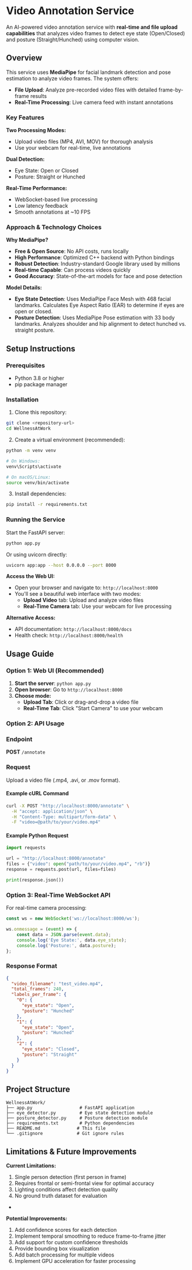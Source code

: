 # Video Annotation Service

An AI-powered video annotation service with **real-time and file upload capabilities** that analyzes video frames to detect eye state (Open/Closed) and posture (Straight/Hunched) using computer vision.

## Overview

This service uses **MediaPipe** for facial landmark detection and pose estimation to analyze video frames. The system offers:
- **File Upload**: Analyze pre-recorded video files with detailed frame-by-frame results
- **Real-Time Processing**: Live camera feed with instant annotations


### Key Features

**Two Processing Modes:**
- Upload video files (MP4, AVI, MOV) for thorough analysis
- Use your webcam for real-time, live annotations

**Dual Detection:**
- Eye State: Open or Closed
- Posture: Straight or Hunched

 **Real-Time Performance:**
- WebSocket-based live processing
- Low latency feedback
- Smooth annotations at ~10 FPS

### Approach & Technology Choices

**Why MediaPipe?**
- **Free & Open Source**: No API costs, runs locally
- **High Performance**: Optimized C++ backend with Python bindings
- **Robust Detection**: Industry-standard Google library used by millions
- **Real-time Capable**: Can process videos quickly
- **Good Accuracy**: State-of-the-art models for face and pose detection

**Model Details:**
- **Eye State Detection**: Uses MediaPipe Face Mesh with 468 facial landmarks. Calculates Eye Aspect Ratio (EAR) to determine if eyes are open or closed.
- **Posture Detection**: Uses MediaPipe Pose estimation with 33 body landmarks. Analyzes shoulder and hip alignment to detect hunched vs. straight posture.


## Setup Instructions

### Prerequisites

- Python 3.8 or higher
- pip package manager

### Installation

1. Clone this repository:
```bash
git clone <repository-url>
cd WellnessAtWork
```

2. Create a virtual environment (recommended):
```bash
python -m venv venv

# On Windows:
venv\Scripts\activate

# On macOS/Linux:
source venv/bin/activate
```

3. Install dependencies:
```bash
pip install -r requirements.txt
```

### Running the Service

Start the FastAPI server:

```bash
python app.py
```

Or using uvicorn directly:

```bash
uvicorn app:app --host 0.0.0.0 --port 8000
```

**Access the Web UI:**
- Open your browser and navigate to: `http://localhost:8000`
- You'll see a beautiful web interface with two modes:
  -  **Upload Video** tab: Upload and analyze video files
  -  **Real-Time Camera** tab: Use your webcam for live processing

**Alternative Access:**
- API documentation: `http://localhost:8000/docs`
- Health check: `http://localhost:8000/health`

## Usage Guide

### Option 1: Web UI (Recommended)

1. **Start the server**: `python app.py`
2. **Open browser**: Go to `http://localhost:8000`
3. **Choose mode:**
   - **Upload Tab**: Click or drag-and-drop a video file
   - **Real-Time Tab**: Click "Start Camera" to use your webcam

### Option 2: API Usage

### Endpoint

**POST** `/annotate`

### Request

Upload a video file (.mp4, .avi, or .mov format).

#### Example cURL Command

```bash
curl -X POST "http://localhost:8000/annotate" \
  -H "accept: application/json" \
  -H "Content-Type: multipart/form-data" \
  -F "video=@path/to/your/video.mp4"
```

#### Example Python Request

```python
import requests

url = "http://localhost:8000/annotate"
files = {"video": open("path/to/your/video.mp4", "rb")}
response = requests.post(url, files=files)

print(response.json())
```

### Option 3: Real-Time WebSocket API

For real-time camera processing:

```javascript
const ws = new WebSocket('ws://localhost:8000/ws');

ws.onmessage = (event) => {
    const data = JSON.parse(event.data);
    console.log('Eye State:', data.eye_state);
    console.log('Posture:', data.posture);
};
```

### Response Format

```json
{
  "video_filename": "test_video.mp4",
  "total_frames": 240,
  "labels_per_frame": {
    "0": {
      "eye_state": "Open",
      "posture": "Hunched"
    },
    "1": {
      "eye_state": "Open",
      "posture": "Hunched"
    },
    "2": {
      "eye_state": "Closed",
      "posture": "Straight"
    }
  }
}
```


## Project Structure

```
WellnessAtWork/
├── app.py                  # FastAPI application
├── eye_detector.py         # Eye state detection module
├── posture_detector.py     # Posture detection module
├── requirements.txt        # Python dependencies
├── README.md              # This file
└── .gitignore             # Git ignore rules
```

## Limitations & Future Improvements

**Current Limitations:**
1. Single person detection (first person in frame)
2. Requires frontal or semi-frontal view for optimal accuracy
3. Lighting conditions affect detection quality
4. No ground truth dataset for evaluation
-

**Potential Improvements:**
1. Add confidence scores for each detection
2. Implement temporal smoothing to reduce frame-to-frame jitter
3. Add support for custom confidence thresholds
4. Provide bounding box visualization
5. Add batch processing for multiple videos
6. Implement GPU acceleration for faster processing



